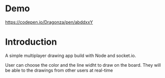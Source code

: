# Demo
https://codepen.io/Dragonza/pen/abddxxY

# Introduction
A simple multiplayer drawing app build with Node and socket.io.

User can choose the color and the line widht to draw on the board. 
They will be able to the drawings from other users at real-time
